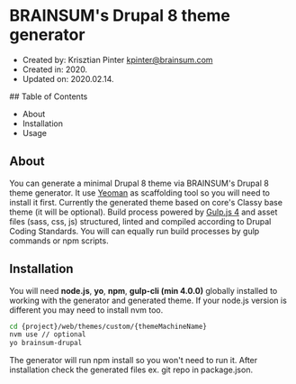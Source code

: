 # BRAINSUM's Drupal 8 theme generator

* Created by: Krisztian Pinter <kpinter@brainsum.com>
* Created in: 2020.
* Updated on: 2020.02.14.

## Table of Contents

* About
* Installation
* Usage

## About

You can generate a minimal Drupal 8 theme via BRAINSUM's Drupal 8 theme generator.
It use [Yeoman](https://yeoman.io/) as scaffolding tool so you will need to install
it first. Currently the generated theme based on core's Classy base theme (it will be
optional). Build process powered by
[Gulp.js 4](https://gulpjs.com/docs/en/getting-started/quick-start) and asset
files (sass, css, js) structured, linted and compiled according to Drupal Coding
Standards. You will can equally run build processes by gulp commands or npm scripts.

## Installation

You will need **node.js**, **yo**, **npm**, **gulp-cli (min 4.0.0)** globally installed
to working with the generator and generated theme. If your node.js version is different
you may need to install nvm too.

```bash
cd {project}/web/themes/custom/{themeMachineName}
nvm use // optional
yo brainsum-drupal
```

The generator will run npm install so you won't need to run it. After installation check
the generated files ex. git repo in package.json.
